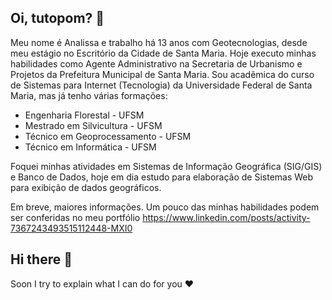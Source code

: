 ## Oi, tutopom? 👋

Meu nome é Analissa e trabalho há 13 anos com Geotecnologias, desde meu estágio no Escritório da Cidade de Santa Maria.
Hoje executo minhas habilidades como Agente Administrativo na Secretaria de Urbanismo e Projetos da Prefeitura Municipal de Santa Maria.
Sou acadêmica do curso de Sistemas para Internet (Tecnologia) da Universidade Federal de Santa Maria, mas já tenho várias formações:
- Engenharia Florestal - UFSM
- Mestrado em Silvicultura - UFSM
- Técnico em Geoprocessamento - UFSM
- Técnico em Informática - UFSM

Foquei minhas atividades em Sistemas de Informação Geográfica (SIG/GIS) e Banco de Dados, hoje em dia estudo para elaboração de Sistemas Web para exibição de dados geográficos.

Em breve, maiores informações. Um pouco das minhas habilidades podem ser conferidas no meu portfólio https://www.linkedin.com/posts/activity-7367243493515112448-MXI0

## Hi there 👋

Soon I try to explain what I can do for you ❤️

<!--
**programandaana/programandaana** is a ✨ _special_ ✨ repository because its `README.md` (this file) appears on your GitHub profile.

Here are some ideas to get you started:

- 🔭 I’m currently working on ...
- 🌱 I’m currently learning ...
- 👯 I’m looking to collaborate on ...
- 🤔 I’m looking for help with ...
- 💬 Ask me about ...
- 📫 How to reach me: ...
- 😄 Pronouns: ...
- ⚡ Fun fact: ...
-->
